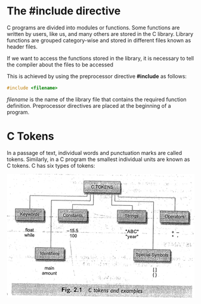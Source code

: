 # The #include directive

C programs are divided into modules or functions. Some functions are written by users, like us, and many others are stored in the C library.
Library functions are grouped category-wise and stored in different files known as header files.

If we want to access the functions stored in the library, it is necessary to tell the compiler about the files to be accessed

This is achieved by using the preprocessor directive __#include__ as follows:
```c 
#include <filename>
```

_filename_ is the name of the library file that contains the required function definition. Preprocessor directives are placed at the beginning of a program.

# C Tokens

In a passage of text, individual words and punctuation marks are called tokens. Similarly, in a C program the smallest individual units are known as C tokens. C has six types of tokens:

![](img/image1.png)